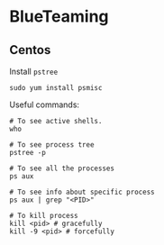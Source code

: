 # BlueTeaming

## Centos
Install `pstree`
```
sudo yum install psmisc
```

Useful commands:
```
# To see active shells.
who

# To see process tree
pstree -p

# To see all the processes
ps aux

# To see info about specific process
ps aux | grep "<PID>"

# To kill process
kill <pid> # gracefully
kill -9 <pid> # forcefully
```
